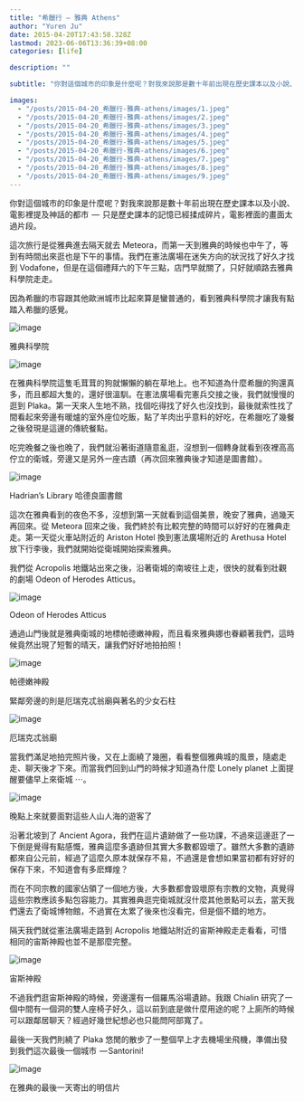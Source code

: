 ```yaml
---
title: "希臘行 — 雅典 Athens"
author: "Yuren Ju"
date: 2015-04-20T17:43:58.328Z
lastmod: 2023-06-06T13:36:39+08:00
categories: [life]

description: ""

subtitle: "你對這個城市的印象是什麼呢？對我來說那是數十年前出現在歷史課本以及小說、電影裡提及神話的都市 — 只是歷史課本的記憶已經揉成碎片，電影裡面的畫面太過片段。"

images:
  - "/posts/2015-04-20_希臘行-雅典-athens/images/1.jpeg"
  - "/posts/2015-04-20_希臘行-雅典-athens/images/2.jpeg"
  - "/posts/2015-04-20_希臘行-雅典-athens/images/3.jpeg"
  - "/posts/2015-04-20_希臘行-雅典-athens/images/4.jpeg"
  - "/posts/2015-04-20_希臘行-雅典-athens/images/5.jpeg"
  - "/posts/2015-04-20_希臘行-雅典-athens/images/6.jpeg"
  - "/posts/2015-04-20_希臘行-雅典-athens/images/7.jpeg"
  - "/posts/2015-04-20_希臘行-雅典-athens/images/8.jpeg"
  - "/posts/2015-04-20_希臘行-雅典-athens/images/9.jpeg"
---
```


你對這個城市的印象是什麼呢？對我來說那是數十年前出現在歷史課本以及小說、電影裡提及神話的都市  —  只是歷史課本的記憶已經揉成碎片，電影裡面的畫面太過片段。

這次旅行是從雅典進去隔天就去 Meteora，而第一天到雅典的時候也中午了，等到有時間出來逛也是下午的事情。我們在憲法廣場在迷失方向的狀況找了好久才找到 Vodafone，但是在這個禮拜六的下午三點，店門早就關了，只好就順路去雅典科學院走走。

因為希臘的市容跟其他歐洲城市比起來算是蠻普通的，看到雅典科學院才讓我有點踏入希臘的感覺。

![image](/posts/2015-04-20_希臘行-雅典-athens/images/1.jpeg#layoutTextWidth)

雅典科學院

![image](/posts/2015-04-20_希臘行-雅典-athens/images/2.jpeg#layoutTextWidth)

在雅典科學院這隻毛茸茸的狗就懶懶的躺在草地上。也不知道為什麼希臘的狗還真多，而且都超大隻的，還好很溫馴。在憲法廣場看完憲兵交接之後，我們就慢慢的逛到 Plaka。第一天來人生地不熟，找個吃得找了好久也沒找到，最後就索性找了間看起來旁邊有暖爐的室外座位吃飯，點了羊肉出乎意料的好吃，在希臘吃了幾餐之後發現是這邊的傳統餐點。

吃完晚餐之後也晚了，我們就沿著街道隨意亂逛，沒想到一個轉身就看到夜裡高高佇立的衛城，旁邊又是另外一座古蹟（再次回來雅典後才知道是圖書館）。

![image](/posts/2015-04-20_希臘行-雅典-athens/images/3.jpeg#layoutTextWidth)

Hadrian’s Library 哈德良圖書館

這次在雅典看到的夜色不多，沒想到第一天就看到這個美景，晚安了雅典，過幾天再回來。從 Meteora 回來之後，我們終於有比較完整的時間可以好好的在雅典走走。第一天從火車站附近的 Ariston Hotel 換到憲法廣場附近的 Arethusa Hotel 放下行李後，我們就開始從衛城開始探索雅典。

我們從 Acropolis 地鐵站出來之後，沿著衛城的南坡往上走，很快的就看到壯觀的劇場 Odeon of Herodes Atticus。

![image](/posts/2015-04-20_希臘行-雅典-athens/images/4.jpeg#layoutTextWidth)

Odeon of Herodes Atticus

通過山門後就是雅典衛城的地標帕德嫩神殿，而且看來雅典娜也眷顧著我們，這時候竟然出現了短暫的晴天，讓我們好好地拍拍照！

![image](/posts/2015-04-20_希臘行-雅典-athens/images/5.jpeg#layoutTextWidth)

帕德嫩神殿

緊鄰旁邊的則是厄瑞克忒翁廟與著名的少女石柱

![image](/posts/2015-04-20_希臘行-雅典-athens/images/6.jpeg#layoutTextWidth)

厄瑞克忒翁廟

當我們滿足地拍完照片後，又在上面繞了幾圈，看看整個雅典城的風景，隨處走走、聊天後才下來。而當我們回到山門的時候才知道為什麼 Lonely planet 上面提醒要儘早上來衛城 ⋯。

![image](/posts/2015-04-20_希臘行-雅典-athens/images/7.jpeg#layoutTextWidth)

晚點上來就要面對這些人山人海的遊客了

沿著北坡到了 Ancient Agora，我們在這片遺跡做了一些功課，不過來這邊逛了一下倒是覺得有點感慨，雅典這麼多遺跡但其實大多數都毀壞了。雖然大多數的遺跡都來自公元前，經過了這麼久原本就保存不易，不過還是會想如果當初都有好好的保存下來，不知道會有多麽輝煌？

而在不同宗教的國家佔領了一個地方後，大多數都會毀壞原有宗教的文物，真覺得這些宗教應該多點包容能力。其實雅典逛完衛城就沒什麼其他景點可以去，當天我們還去了衛城博物館，不過實在太累了後來也沒看完，但是個不錯的地方。

隔天我們就從憲法廣場走路到 Acropolis 地鐵站附近的宙斯神殿走走看看，可惜相同的宙斯神殿也並不是那麼完整。

![image](/posts/2015-04-20_希臘行-雅典-athens/images/8.jpeg#layoutTextWidth)

宙斯神殿

不過我們逛宙斯神殿的時候，旁邊還有一個羅馬浴場遺跡。我跟 Chialin 研究了一個中間有一個洞的雙人座椅子好久，這以前到底是做什麼用途的呢？上廁所的時候可以跟鄰居聊天？經過好幾世紀想必也只能問阿部寬了。

最後一天我們則繞了 Plaka 悠閒的散步了一整個早上才去機場坐飛機，準備出發到我們這次最後一個城市  — Santorini!

![image](/posts/2015-04-20_希臘行-雅典-athens/images/9.jpeg#layoutTextWidth)

在雅典的最後一天寄出的明信片
